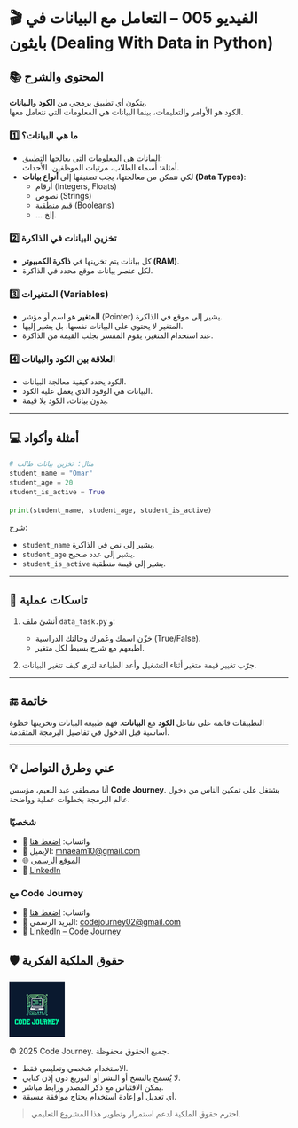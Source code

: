 # 🎬 الفيديو 005 – التعامل مع البيانات في بايثون (Dealing With Data in Python)

## 📚 المحتوى والشرح
يتكون أي تطبيق برمجي من **الكود** و**البيانات**.  
الكود هو الأوامر والتعليمات، بينما البيانات هي المعلومات التي نتعامل معها.

### 1️⃣ ما هي البيانات؟
- البيانات هي المعلومات التي يعالجها التطبيق:  
  أمثلة: أسماء الطلاب، مرتبات الموظفين، الأحداث.
- لكي نتمكن من معالجتها، يجب تصنيفها إلى **أنواع بيانات (Data Types)**:
  - أرقام (Integers, Floats)
  - نصوص (Strings)
  - قيم منطقية (Booleans)
  - … إلخ.

### 2️⃣ تخزين البيانات في الذاكرة
- كل بيانات يتم تخزينها في **ذاكرة الكمبيوتر (RAM)**.
- لكل عنصر بيانات موقع محدد في الذاكرة.

### 3️⃣ المتغيرات (Variables)
- **المتغير** هو اسم أو مؤشر (Pointer) يشير إلى موقع في الذاكرة.
- المتغير لا يحتوي على البيانات نفسها، بل يشير إليها.
- عند استخدام المتغير، يقوم المفسر بجلب القيمة من الذاكرة.

### 4️⃣ العلاقة بين الكود والبيانات
- الكود يحدد كيفية معالجة البيانات.
- البيانات هي الوقود الذي يعمل عليه الكود.
- بدون بيانات، الكود بلا قيمة.

---

## 💻 أمثلة وأكواد
```python
# مثال: تخزين بيانات طالب
student_name = "Omar"
student_age = 20
student_is_active = True

print(student_name, student_age, student_is_active)
```

شرح:

* `student_name` يشير إلى نص في الذاكرة.
* `student_age` يشير إلى عدد صحيح.
* `student_is_active` يشير إلى قيمة منطقية.

---

## 📝 تاسكات عملية

1. أنشئ ملف `data_task.py` و:

   * خزّن اسمك وعُمرك وحالتك الدراسية (True/False).
   * اطبعهم مع شرح بسيط لكل متغير.
2. جرّب تغيير قيمة متغير أثناء التشغيل وأعد الطباعة لترى كيف تتغير البيانات.

---

## 🔚 خاتمة

التطبيقات قائمة على تفاعل **الكود** مع **البيانات**.
فهم طبيعة البيانات وتخزينها خطوة أساسية قبل الدخول في تفاصيل البرمجة المتقدمة.

---



## 💡 عني وطرق التواصل


أنا مصطفى عبد النعيم، مؤسس **Code Journey**.
بشتغل على تمكين الناس من دخول عالم البرمجة بخطوات عملية وواضحة.


### شخصيًا
- 💬 واتساب: [اضغط هنا](https://wa.me/201114938410)
- 📧 الإيميل: mnaeam10@gmail.com  
- 🌐 [الموقع الرسمي](https://mostafa-naeam-web.vercel.app/)  
- 💼 [LinkedIn](https://www.linkedin.com/in/mostafa-naeam/)

### مع Code Journey
- 💬 واتساب: [اضغط هنا](https://wa.me/201555303227)
- 📩 البريد الرسمي: codejourney02@gmail.com  
- 💼 [LinkedIn – Code Journey](https://www.linkedin.com/company/code-journey25/)


## 🛡 حقوق الملكية الفكرية

<img src="../images/1.png" alt="حقوق الملكية" width="100"/>

© 2025 Code Journey. جميع الحقوق محفوظة.  

- الاستخدام شخصي وتعليمي فقط.  
- لا يُسمح بالنسخ أو النشر أو التوزيع دون إذن كتابي.  
- يمكن الاقتباس مع ذكر المصدر ورابط مباشر.  
- أي تعديل أو إعادة استخدام يحتاج موافقة مسبقة.  

> احترم حقوق الملكية لدعم استمرار وتطوير هذا المشروع التعليمي.

